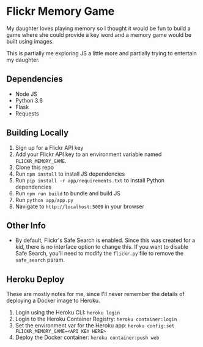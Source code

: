 # Flickr Memory Game

My daughter loves playing memory so I thought it would be fun to build a game where she could provide a key word and a memory game would be built using images.

This is partially me exploring JS a little more and partially trying to entertain my daughter.

## Dependencies

* Node JS
* Python 3.6
* Flask
* Requests

## Building Locally

1) Sign up for a Flickr API key
2) Add your Flickr API key to an environment variable named `FLICKR_MEMORY_GAME`.
3) Clone this repo
4) Run `npm install` to install JS dependencies
5) Run `pip install -r app/requirements.txt` to install Python dependencies
6) Run `npm run build` to bundle and build JS
7) Run `python app/app.py`
8) Navigate to `http://localhost:5000` in your browser

## Other Info

* By default, Flickr's Safe Search is enabled. Since this was created for a kid, there is no interface option to change this. If you want to disable Safe Search, you'll need to modify the `flickr.py` file to remove the `safe_search` param.

## Heroku Deploy

These are mostly notes for me, since I'll never remember the details of deploying a Docker image to Heroku.

1) Login using the Heroku CLI: `heroku login`
2) Login to the Heroku Container Registry: `heroku container:login`
3) Set the environment var for the Heroku app: `heroku config:set FLICKR_MEMORY_GAME=<API KEY HERE>`
4) Deploy the Docker container: `heroku container:push web`